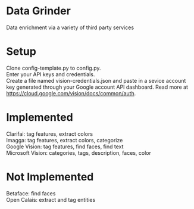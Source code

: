 # Data Grinder

Data enrichment via a variety of third party services

Setup
=====

Clone config-template.py to config.py.  
Enter your API keys and credentials.  
Create a file named vision-credentials.json and paste in a sevice account key generated through your Google account API dashboard. Read more at https://cloud.google.com/vision/docs/common/auth.  


Implemented
===========

Clarifai: tag features, extract colors  
Imagga: tag features, extract colors, categorize  
Google Vision: tag features, find faces, find text  
Microsoft Vision: categories, tags, description, faces, color  


Not Implemented
===============

Betaface: find faces  
Open Calais: extract and tag entities